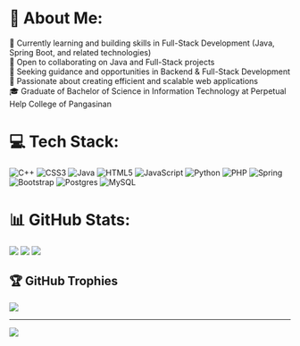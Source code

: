 # 💫 About Me:
🌱 Currently learning and building skills in Full-Stack Development (Java, Spring Boot, and related technologies)<br>👯 Open to collaborating on Java and Full-Stack projects<br>🤝 Seeking guidance and opportunities in Backend & Full-Stack Development<br>💬 Passionate about creating efficient and scalable web applications<br>🎓 Graduate of Bachelor of Science in Information Technology at Perpetual Help College of Pangasinan


# 💻 Tech Stack:
![C++](https://img.shields.io/badge/c++-%2300599C.svg?style=for-the-badge&logo=c%2B%2B&logoColor=white) ![CSS3](https://img.shields.io/badge/css3-%231572B6.svg?style=for-the-badge&logo=css3&logoColor=white) ![Java](https://img.shields.io/badge/java-%23ED8B00.svg?style=for-the-badge&logo=openjdk&logoColor=white) ![HTML5](https://img.shields.io/badge/html5-%23E34F26.svg?style=for-the-badge&logo=html5&logoColor=white) ![JavaScript](https://img.shields.io/badge/javascript-%23323330.svg?style=for-the-badge&logo=javascript&logoColor=%23F7DF1E) ![Python](https://img.shields.io/badge/python-3670A0?style=for-the-badge&logo=python&logoColor=ffdd54) ![PHP](https://img.shields.io/badge/php-%23777BB4.svg?style=for-the-badge&logo=php&logoColor=white) ![Spring](https://img.shields.io/badge/spring-%236DB33F.svg?style=for-the-badge&logo=spring&logoColor=white) ![Bootstrap](https://img.shields.io/badge/bootstrap-%238511FA.svg?style=for-the-badge&logo=bootstrap&logoColor=white) ![Postgres](https://img.shields.io/badge/postgres-%23316192.svg?style=for-the-badge&logo=postgresql&logoColor=white) ![MySQL](https://img.shields.io/badge/mysql-4479A1.svg?style=for-the-badge&logo=mysql&logoColor=white)
# 📊 GitHub Stats:
![](https://github-readme-stats.vercel.app/api?username=iamjohnjeremy&theme=dark&hide_border=false&include_all_commits=false&count_private=false)
![](https://nirzak-streak-stats.vercel.app/?user=iamjohnjeremy&theme=dark&hide_border=false)
![](https://github-readme-stats.vercel.app/api/top-langs/?username=iamjohnjeremy&theme=dark&hide_border=false&include_all_commits=false&count_private=false&layout=compact)

## 🏆 GitHub Trophies
![](https://github-profile-trophy.vercel.app/?username=iamjohnjeremy&theme=radical&no-frame=false&no-bg=true&margin-w=4)

---
[![](https://visitcount.itsvg.in/api?id=iamjohnjeremy&icon=0&color=1)](https://visitcount.itsvg.in)

<!-- Proudly created with GPRM ( https://gprm.itsvg.in ) -->
